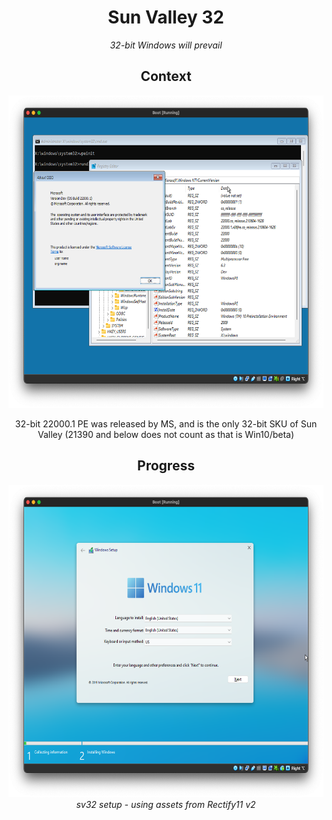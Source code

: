 <div align="center">
  <h1>Sun Valley 32</h1>
  <i>32-bit Windows will prevail</i>
  <h2>Context</h2>
  <img src="/doc/sp.png" height="500px">
  <p>32-bit 22000.1 PE was released by MS, and is the only 32-bit SKU of Sun Valley (21390 and below does not count as that is Win10/beta)</p>
  <h2>Progress</h2>
  <img src="/doc/image.png" height="500px">
  <i>sv32 setup - using assets from Rectify11 v2</i>
</div>
